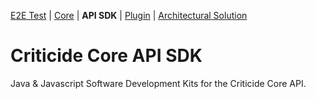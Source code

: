 [E2E Test](https://github.com/rayk/dbrie-e2e) | [Core](https://github.com/rayk/criticide) | **API SDK** | [Plugin](https://github.com/rayk/dbrie-plugin/tree/master) | [Architectural Solution](https://rayk.gitbooks.io/dbrie-architectural-solution/content/)
# Criticide Core API SDK
Java & Javascript Software Development Kits for the Criticide Core API.
